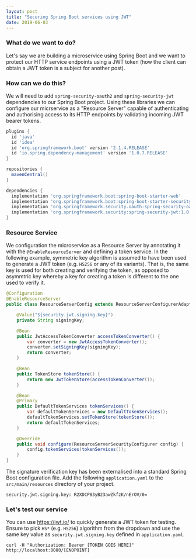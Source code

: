 ```yaml
---
layout: post
title: "Securing Spring Boot services using JWT"
date: 2019-06-03
---
```


### What do we want to do?
Let's say we are building a microservice using Spring Boot and we want to protect our HTTP service endpoints using a JWT token (how the client can obtain a JWT token is a subject for another post).

### How can we do this?
We will need to add `spring-security-oauth2` and `spring-security-jwt` dependencies to our Spring Boot project.
Using these libraries we can configure our micrservice as a "Resource Server" capable of authenticating and authorising access to its HTTP endpoints by validating incoming JWT bearer tokens.

```groovy
plugins {
  id 'java'
  id 'idea'
  id 'org.springframework.boot' version '2.1.4.RELEASE'
  id 'io.spring.dependency-management' version '1.0.7.RELEASE'
}

repositories {
  mavenCentral()
}

dependencies {
  implementation 'org.springframework.boot:spring-boot-starter-web'
  implementation 'org.springframework.boot:spring-boot-starter-security'
  implementation 'org.springframework.security.oauth:spring-security-oauth2:2.3.5.RELEASE'
  implementation 'org.springframework.security:spring-security-jwt:1.0.10.RELEASE'
}
```

### Resource Service
We configuration the microservice as a Resource Server by annotating it with the `@EnableResourceServer` and defining a token service.
In the following example, symmetric key algorithm is assumed to have been used to generate a JWT token (e.g. `HS256` or any of its variants).
That is, the same key is used for both creating and verifying the token, as opposed to asymmtric key whereby a key for creating a token is different to the one used to verify it.

```java
@Configuration
@EnableResourceServer
public class ResourceServerConfig extends ResourceServerConfigurerAdapter {

    @Value("${security.jwt.signing.key}")
    private String signingKey;

    @Bean
    public JwtAccessTokenConverter accessTokenConverter() {
        var converter = new JwtAccessTokenConverter();
        converter.setSigningKey(signingKey);
        return converter;
    }

    @Bean
    public TokenStore tokenStore() {
        return new JwtTokenStore(accessTokenConverter());
    }

    @Bean
    @Primary
    public DefaultTokenServices tokenServices() {
        var defaultTokenServices = new DefaultTokenServices();
        defaultTokenServices.setTokenStore(tokenStore());
        return defaultTokenServices;
    }

    @Override
    public void configure(ResourceServerSecurityConfigurer config) {
        config.tokenServices(tokenServices());
    }
}
```

The signature verification key has been externalised into a standard Spring Boot configuration file.
Add the following `application.yaml` to the `src/main/resources` directory of your project.

```nolinenum
security.jwt.signing.key: R2XDCP83yB23awZkfzK/nErOV/0=
```

### Let's test our service
You can use https://jwt.io/ to quickly generate a JWT token for testing.
Ensure to pick `HS*` (e.g. `HS256`) algorithm from the dropdown and use the same key value as `security.jwt.signing.key` defined in `application.yaml`.

```nolinenum
curl -H "Authorization: Bearer [TOKEN GOES HERE]" http://localhost:8080/[ENDPOINT]
```

